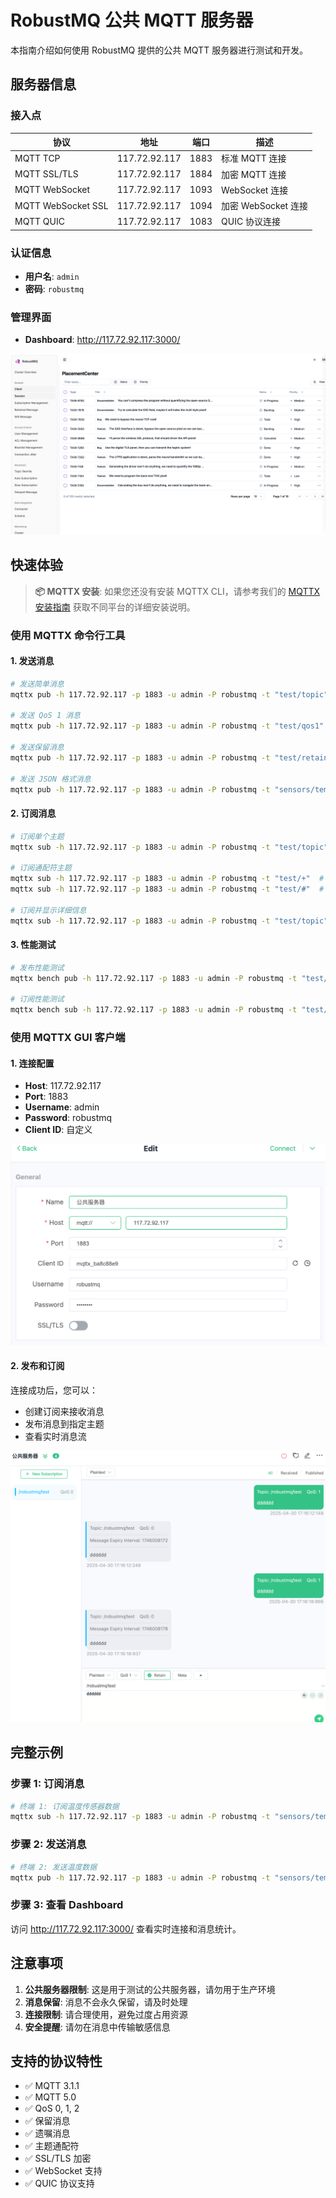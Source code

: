 # RobustMQ 公共 MQTT 服务器

本指南介绍如何使用 RobustMQ 提供的公共 MQTT 服务器进行测试和开发。

## 服务器信息

### 接入点

| 协议 | 地址 | 端口 | 描述 |
|------|------|------|------|
| MQTT TCP | 117.72.92.117 | 1883 | 标准 MQTT 连接 |
| MQTT SSL/TLS | 117.72.92.117 | 1884 | 加密 MQTT 连接 |
| MQTT WebSocket | 117.72.92.117 | 1093 | WebSocket 连接 |
| MQTT WebSocket SSL | 117.72.92.117 | 1094 | 加密 WebSocket 连接 |
| MQTT QUIC | 117.72.92.117 | 1083 | QUIC 协议连接 |

### 认证信息

- **用户名**: `admin`
- **密码**: `robustmq`

### 管理界面

- **Dashboard**: <http://117.72.92.117:3000/>

![Dashboard](../../images/dashboard.png)

## 快速体验

> **📦 MQTTX 安装**: 如果您还没有安装 MQTTX CLI，请参考我们的 [MQTTX 安装指南](../RobustMQ-MQTT/MQTTX-Guide.md#安装-mqttx-cli) 获取不同平台的详细安装说明。

### 使用 MQTTX 命令行工具

#### 1. 发送消息

```bash
# 发送简单消息
mqttx pub -h 117.72.92.117 -p 1883 -u admin -P robustmq -t "test/topic" -m "Hello RobustMQ!"

# 发送 QoS 1 消息
mqttx pub -h 117.72.92.117 -p 1883 -u admin -P robustmq -t "test/qos1" -m "QoS 1 message" -q 1

# 发送保留消息
mqttx pub -h 117.72.92.117 -p 1883 -u admin -P robustmq -t "test/retained" -m "Retained message" -r

# 发送 JSON 格式消息
mqttx pub -h 117.72.92.117 -p 1883 -u admin -P robustmq -t "sensors/temperature" -m '{"value": 25.5, "unit": "celsius"}'
```

#### 2. 订阅消息

```bash
# 订阅单个主题
mqttx sub -h 117.72.92.117 -p 1883 -u admin -P robustmq -t "test/topic"

# 订阅通配符主题
mqttx sub -h 117.72.92.117 -p 1883 -u admin -P robustmq -t "test/+"  # 单级通配符
mqttx sub -h 117.72.92.117 -p 1883 -u admin -P robustmq -t "test/#"  # 多级通配符

# 订阅并显示详细信息
mqttx sub -h 117.72.92.117 -p 1883 -u admin -P robustmq -t "test/topic" --verbose
```

#### 3. 性能测试

```bash
# 发布性能测试
mqttx bench pub -h 117.72.92.117 -p 1883 -u admin -P robustmq -t "test/bench" -c 10 -C 100

# 订阅性能测试
mqttx bench sub -h 117.72.92.117 -p 1883 -u admin -P robustmq -t "test/bench" -c 50
```

### 使用 MQTTX GUI 客户端

#### 1. 连接配置

- **Host**: 117.72.92.117
- **Port**: 1883
- **Username**: admin
- **Password**: robustmq
- **Client ID**: 自定义

![MQTTX 连接配置](../../images/mqttx01.png)

#### 2. 发布和订阅

连接成功后，您可以：

- 创建订阅来接收消息
- 发布消息到指定主题
- 查看实时消息流

![MQTTX 发布订阅](../../images/mqttx-2.png)

## 完整示例

### 步骤 1: 订阅消息

```bash
# 终端 1: 订阅温度传感器数据
mqttx sub -h 117.72.92.117 -p 1883 -u admin -P robustmq -t "sensors/temperature" --verbose
```

### 步骤 2: 发送消息

```bash
# 终端 2: 发送温度数据
mqttx pub -h 117.72.92.117 -p 1883 -u admin -P robustmq -t "sensors/temperature" -m '{"sensor": "temp-001", "value": 23.5, "unit": "celsius", "timestamp": "2024-01-01T12:00:00Z"}'
```

### 步骤 3: 查看 Dashboard

访问 <http://117.72.92.117:3000/> 查看实时连接和消息统计。

## 注意事项

1. **公共服务器限制**: 这是用于测试的公共服务器，请勿用于生产环境
2. **消息保留**: 消息不会永久保留，请及时处理
3. **连接限制**: 请合理使用，避免过度占用资源
4. **安全提醒**: 请勿在消息中传输敏感信息

## 支持的协议特性

- ✅ MQTT 3.1.1
- ✅ MQTT 5.0
- ✅ QoS 0, 1, 2
- ✅ 保留消息
- ✅ 遗嘱消息
- ✅ 主题通配符
- ✅ SSL/TLS 加密
- ✅ WebSocket 支持
- ✅ QUIC 协议支持
